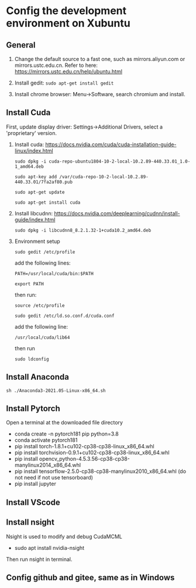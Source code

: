 # Config the development environment on Xubuntu

## General

1. Change the default source to a fast one, such as mirrors.aliyun.com or mirrors.ustc.edu.cn. Refer to here: https://mirrors.ustc.edu.cn/help/ubuntu.html

2. Install gedit: ``sudo apt-get install gedit`` 

3. Install chrome browser: Menu->Software, search chromium and install.

## Install Cuda

First, update display driver: Settings->Additional Drivers, select a 'proprietary' version.


1. Install cuda: https://docs.nvidia.com/cuda/cuda-installation-guide-linux/index.html

    ``sudo dpkg -i cuda-repo-ubuntu1804-10-2-local-10.2.89-440.33.01_1.0-1_amd64.deb``

    ``sudo apt-key add /var/cuda-repo-10-2-local-10.2.89-440.33.01/7fa2af80.pub``

    ``sudo apt-get update``

    ``sudo apt-get install cuda``

2. Install libcudnn: https://docs.nvidia.com/deeplearning/cudnn/install-guide/index.html

    ``sudo dpkg -i libcudnn8_8.2.1.32-1+cuda10.2_amd64.deb``

2. Environment setup

    ``sudo gedit /etc/profile``

    add the following lines:

    ``PATH=/usr/local/cuda/bin:$PATH``
    
    ``export PATH``

    then run:

    ``source /etc/profile``

    
    ``sudo gedit /etc/ld.so.conf.d/cuda.conf`` 

    add the following line:

    ``/usr/local/cuda/lib64``

    then run

    ``sudo ldconfig``

## Install Anaconda


    sh ./Anaconda3-2021.05-Linux-x86_64.sh


## Install Pytorch

Open a terminal at the downloaded file directory

- conda create -n pytorch181 pip python=3.8
- conda activate pytorch181
- pip install torch-1.8.1+cu102-cp38-cp38-linux_x86_64.whl 
- pip install torchvision-0.9.1+cu102-cp38-cp38-linux_x86_64.whl 
- pip install opencv_python-4.5.3.56-cp38-cp38-manylinux2014_x86_64.whl 
- pip install tensorflow-2.5.0-cp38-cp38-manylinux2010_x86_64.whl (do not need if not use tensorboard)
- pip install jupyter

## Install VScode

## Install nsight

Nsight is used to modify and debug CudaMCML

- sudo apt install nvidia-nsight

Then run nsight in terminal.

## Config github and gitee, same as in Windows
